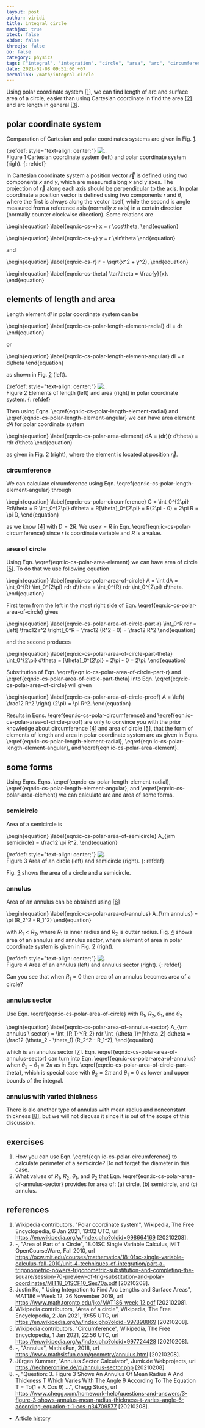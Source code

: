 ```yaml
---
layout: post
author: viridi
title: integral circle
mathjax: true
ptext: false
x3dom: false
threejs: false
oo: false
category: physics
tags: ["integral", "integration", "circle", "area", "arc", "circumference"]
date: 2021-02-08 09:51:00 +07
permalink: /math/integral-circle
---
```

Using polar coordinate system [[1](#ref1)], we can find length of arc and surface area of a circle, easier than using Cartesian coordinate in find the area [[2](#ref2)] and arc length in general [[3](#ref3)].


## polar coordinate system
Comparation of Cartesian and polar coordinates systems are given in Fig. <a href="#fig:ic-cs-xy-rtheta">1</a>.

{:refdef: style="text-align: center;"}
![..](/assets/img/math/cs/cs-xy-rtheta.png)
<br />
Figure <a name="fig:ic-cs-xy-rtheta">1</a> Cartesian coordinate system (left) and polar coordinate system (righ).
{: refdef}

In Cartesian coordinate system a position vector $\vec{r}$ is defined using two components $x$ and $y$, which are measured along $x$ and $y$ axes. The projection of $\vec{r}$ along each axis should be perpendicular to the axis. In polar coordinate a position vector is defined using two components $r$ and $\theta$, where the first is always along the vector itself, while the second is angle measured from a reference axis (normally $x$ axis) in a certain direction (normally counter clockwise direction). Some relations are

\begin{equation}
\label{eqn:ic-cs-x}
x = r \cos\theta,
\end{equation}

\begin{equation}
\label{eqn:ic-cs-y}
y = r \sin\theta
\end{equation}

and

\begin{equation}
\label{eqn:ic-cs-r}
r = \sqrt{x^2 + y^2},
\end{equation}

\begin{equation}
\label{eqn:ic-cs-theta}
\tan\theta = \frac{y}{x}.
\end{equation}


## elements of length and area
Length element $dl$ in polar coordinate system can be

\begin{equation}
\label{eqn:ic-cs-polar-length-element-radial}
dl = dr
\end{equation}

or

\begin{equation}
\label{eqn:ic-cs-polar-length-element-angular}
dl = r d\theta
\end{equation}

as shown in Fig. <a href="#fig:ic-cs-rtheta-element">2</a> (left).

{:refdef: style="text-align: center;"}
![..](/assets/img/math/cs/cs-rtheta-element.png)
<br />
Figure <a name="fig:ic-cs-rtheta-element">2</a> Elements of length (left) and area (right) in polar coordinate system.
{: refdef}

Then using Eqns. \eqref{eqn:ic-cs-polar-length-element-radial} and \eqref{eqn:ic-cs-polar-length-element-angular} we can have area element $dA$ for polar coordinate system

\begin{equation}
\label{eqn:ic-cs-polar-area-element}
dA = (dr)(r d\theta) = rdr d\theta
\end{equation}

as given in Fig. <a href="#fig:ic-cs-rtheta-element">2</a> (right), where the element is located at position $\vec{r}$.

### circumference
We can calculate circumference using Eqn. \eqref{eqn:ic-cs-polar-length-element-angular} through

\begin{equation}
\label{eqn:ic-cs-polar-circumference}
C = \int_0^{2\pi} Rd\theta = R \int_0^{2\pi} d\theta = R[\theta]_0^{2\pi} = R(2\pi - 0) = 2\pi R = \pi D,
\end{equation}

as we know [[4](#ref4)] with $D = 2R$. We use $r = R$ in Eqn. \eqref{eqn:ic-cs-polar-circumference} since $r$ is coordinate variable and $R$ is a value.

### area of circle
Using Eqn. \eqref{eqn:ic-cs-polar-area-element} we can have area of circle [[5](#ref5)]. To do that we use following equation

\begin{equation}
\label{eqn:ic-cs-polar-area-of-circle}
A = \int dA = \int_0^{R} \int_0^{2\pi} rdr d\theta = \int_0^{R}   rdr \int_0^{2\pi} d\theta.
\end{equation}

First term from the left in the most right side of Eqn. \eqref{eqn:ic-cs-polar-area-of-circle} gives

\begin{equation}
\label{eqn:ic-cs-polar-area-of-circle-part-r}
\int_0^R rdr = \left[ \frac12 r^2 \right]_0^R = \frac12 (R^2 - 0) = \frac12 R^2
\end{equation}

and the second produces

\begin{equation}
\label{eqn:ic-cs-polar-area-of-circle-part-theta}
\int_0^{2\pi} d\theta = [\theta]_0^{2\pi} = 2\pi - 0 = 2\pi.
\end{equation}

Substitution of Eqn. \eqref{eqn:ic-cs-polar-area-of-circle-part-r} and \eqref{eqn:ic-cs-polar-area-of-circle-part-theta} into Eqn. \eqref{eqn:ic-cs-polar-area-of-circle} will given

\begin{equation}
\label{eqn:ic-cs-polar-area-of-circle-proof}
A = \left( \frac12 R^2 \right) (2\pi) = \pi R^2.
\end{equation}

Results in Eqns. \eqref{eqn:ic-cs-polar-circumference} and \eqref{eqn:ic-cs-polar-area-of-circle-proof} are only to convince you with the prior knowledge about circumference [[4](#ref4)] and area of circle [[5](#ref5)], that the form of elements of length and area in polar coordinate system are as given in Eqns. \eqref{eqn:ic-cs-polar-length-element-radial}, \eqref{eqn:ic-cs-polar-length-element-angular}, and \eqref{eqn:ic-cs-polar-area-element}.


## some forms
Using Eqns. Eqns. \eqref{eqn:ic-cs-polar-length-element-radial}, \eqref{eqn:ic-cs-polar-length-element-angular}, and \eqref{eqn:ic-cs-polar-area-element} we can calculate arc and area of some forms.

### semicircle
Area of a semicircle is

\begin{equation}
\label{eqn:ic-cs-polar-area-of-semicircle}
A_{\rm semicircle} = \frac12 \pi R^2.
\end{equation}

{:refdef: style="text-align: center;"}
![..](/assets/img/math/cs/cs-circle-semicircle.png)
<br />
Figure <a name="fig:ic-cs-circle-semicircle">3</a> Area of an circle (left) and semicircle (right). 
{: refdef}

Fig. <a href="#fig:ic-cs-circle-semicircle">3</a> shows the area of a circle and a semicircle.

### annulus
Area of an annulus can be obtained using [[6](#ref6)]

\begin{equation}
\label{eqn:ic-cs-polar-area-of-annulus}
A_{\rm annulus} = \pi (R_2^2 - R_1^2)
\end{equation}

with $R_1 < R_2$, where $R_1$ is inner radius and $R_2$ is outter radius. Fig. <a href="#fig:ic-cs-area-annulus">4</a> shows area of an annulus and annulus sector, where element of area in polar coordinate system is given in Fig. <a href="#fig:ic-cs-rtheta-element">2</a> (right).

{:refdef: style="text-align: center;"}
![..](/assets/img/math/cs/cs-area-annulus.png)
<br />
Figure <a name="fig:ic-cs-area-annulus">4</a> Area of an annulus (left) and annulus sector (right). 
{: refdef}

Can you see that when $R_1 = 0$ then area of an annulus becomes area of a circle?

### annulus sector
Use Eqn. \eqref{eqn:ic-cs-polar-area-of-circle} with $R_1$, $R_2$, $\theta_1$, and $\theta_2$

\begin{equation}
\label{eqn:ic-cs-polar-area-of-annulus-sector}
A_{\rm annulus \ sector} = \int_{R_1}^{R_2} rdr \int_{\theta_1}^{\theta_2} d\theta = \frac12 (\theta_2 - \theta_1) (R_2^2 - R_1^2),
\end{equation}

which is an annulus sector [[7](#ref7)]. Eqn. \eqref{eqn:ic-cs-polar-area-of-annulus-sector} can turn into Eqn. \eqref{eqn:ic-cs-polar-area-of-annulus} when $\theta_2 - \theta_1 = 2\pi$ as in Eqn. \eqref{eqn:ic-cs-polar-area-of-circle-part-theta}, which is special case with $\theta_2 = 2\pi$ and $\theta_1 = 0$ as lower and upper bounds of the integral.

### annulus with varied thickness
There is alo another type of annulus with mean radius and nonconstant thickness [[8](#ref8)], but we will not discuss it since it is out of the scope of this discussion.


## exercises
1. How you can use Eqn. \eqref{eqn:ic-cs-polar-circumference} to calculate perimeter of a semicircle? Do not forget the diameter in this case.
2. What values of $R_1$, $R_2$, $\theta_1$, and $\theta_2$ that Eqn. \eqref{eqn:ic-cs-polar-area-of-annulus-sector} provides for area of: (a) circle, (b) semicircle, and (c) annulus.


## references
1. <a name="ref1"></a>Wikipedia contributors, "Polar coordinate system", Wikipedia, The Free Encyclopedia, 6 Jan 2021, 13:02 UTC, url <https://en.wikipedia.org/w/index.php?oldid=998664169> [20210208].
2. <a name="ref2"></a>-, "Area of Part of a Circle", 18.01SC Single Variable Calculus, MIT OpenCourseWare, Fall 2010, url <https://ocw.mit.edu/courses/mathematics/18-01sc-single-variable-calculus-fall-2010/unit-4-techniques-of-integration/part-a-trigonometric-powers-trigonometric-substitution-and-completing-the-square/session-70-preview-of-trig-substitution-and-polar-coordinates/MIT18_01SCF10_Ses70a.pdf> [20210208].
3. <a name="ref3"></a>Justin Ko, " Using Integration to Find Arc Lengths and Surface Areas", MAT186 – Week 12, 26 November 2019, url <https://www.math.toronto.edu/jko/MAT186_week_12.pdf> [20210208].
4. <a name="ref4"></a>Wikipedia contributors, "Area of a circle", Wikipedia, The Free Encyclopedia, 2 Jan 2021, 19:55 UTC, url <https://en.wikipedia.org/w/index.php?oldid=997898869> [20210208].
5. <a name="ref5"></a>Wikipedia contributors, "Circumference", Wikipedia, The Free Encyclopedia, 1 Jan 2021, 22:56 UTC, url <https://en.wikipedia.org/w/index.php?oldid=997724428> [20210208].
6. <a name="ref6"></a>-, "Annulus", MathisFun, 2018, url <https://www.mathsisfun.com/geometry/annulus.html> [20210208].
7. <a name="ref7"></a>Jürgen Kummer, "Annulus Sector Calculator", Jumk.de Webprojects, url <https://rechneronline.de/pi/annulus-sector.php> [20210208].
8. <a name="ref8"></a>-, "Question: 3. Figure 3 Shows An Annulus Of Mean Radius A And Thickness T Which Varies With The Angle θ According To The Equation T = To(1 + λ Cos θ) ...", Chegg Study, url <https://www.chegg.com/homework-help/questions-and-answers/3-figure-3-shows-annulus-mean-radius-thickness-t-varies-angle-6-according-equation-t-1-cos-q34709577> [20210208].

+ [Article history](https://github.com/butiran/butiran.github.io/commits/master/_posts/math/2021-02-08-integral-circle.md)

